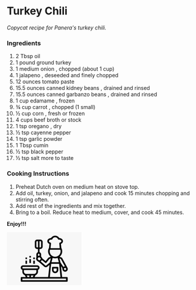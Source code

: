 # Turkey Chili

*Copycat recipe for Panera's turkey chili.*

### Ingredients

1. 2 Tbsp oil
1. 1 pound ground turkey
1. 1 medium onion , chopped (about 1 cup)
1. 1 jalapeno , deseeded and finely chopped
1. 12 ounces tomato paste
1. 15.5 ounces canned kidney beans , drained and rinsed
1. 15.5 ounces canned garbanzo beans , drained and rinsed
1. 1 cup edamame , frozen
1. ¾ cup carrot , chopped (1 small)
1. ½ cup corn , fresh or frozen
1. 4 cups beef broth or stock
1. 1 tsp oregano , dry
1. ½ tsp cayenne pepper
1. 1 tsp garlic powder
1. 1 Tbsp cumin
1. ½ tsp black pepper
1. ½ tsp salt more to taste

### Cooking Instructions

1. Preheat Dutch oven on medium heat on stove top.
1. Add oil, turkey, onion, and jalapeno and cook 15 minutes chopping and stirring often.
1. Add rest of the ingredients and mix together.
1. Bring to a boil. Reduce heat to medium, cover, and cook 45 minutes.

**Enjoy!!!**

<img src="https://github.com/jddemcher/TallGuyCooking/blob/master/iconfile.png" width="200">
